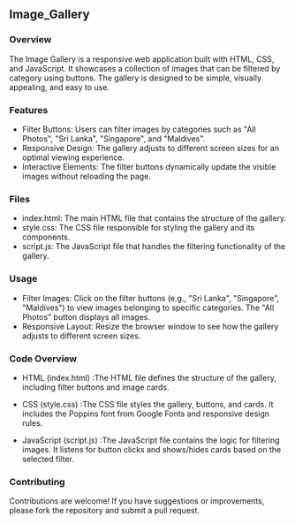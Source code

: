 ## Image_Gallery

### Overview
The Image Gallery is a responsive web application built with HTML, CSS, and JavaScript. It showcases a collection of images that can be filtered by category using buttons. The gallery is designed to be simple, visually appealing, and easy to use.

### Features
- Filter Buttons: Users can filter images by categories such as "All Photos", "Sri Lanka", "Singapore", and "Maldives".
- Responsive Design: The gallery adjusts to different screen sizes for an optimal viewing experience.
- Interactive Elements: The filter buttons dynamically update the visible images without reloading the page.

### Files
- index.html: The main HTML file that contains the structure of the gallery.
- style.css: The CSS file responsible for styling the gallery and its components.
- script.js: The JavaScript file that handles the filtering functionality of the gallery.

### Usage
- Filter Images: Click on the filter buttons (e.g., "Sri Lanka", "Singapore", "Maldives") to view images belonging to specific categories. The "All Photos" button displays all images.
- Responsive Layout: Resize the browser window to see how the gallery adjusts to different screen sizes.

### Code Overview
 - HTML (index.html) :The HTML file defines the structure of the gallery, including filter buttons and image cards.

 - CSS (style.css) :The CSS file styles the gallery, buttons, and cards. It includes the Poppins font from Google Fonts and responsive design rules.

 - JavaScript (script.js) :The JavaScript file contains the logic for filtering images. It listens for button clicks and shows/hides cards based on the selected filter.

### Contributing
Contributions are welcome! If you have suggestions or improvements, please fork the repository and submit a pull request.
